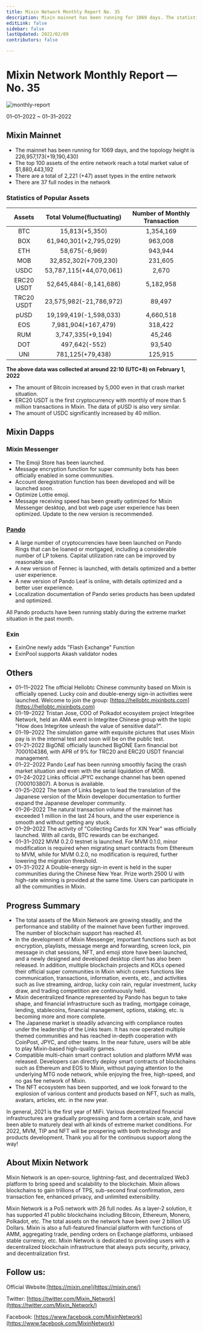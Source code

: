 ```yaml
---
title: Mixin Network Monthly Report No. 35
description: Mixin mainnet has been running for 1069 days. The statistics of popular assets in Mixin Network are listed. Ecosystem development, with Mixin Messenger, Pando, exin and other AMA crypto events. The NFT ecosystem has been supported. Compatible multi-chain smart contract solution and platform MVM was released. Various decentralized financial infrastructures are gradually progressing and form a certain scale.
editLink: false
sidebar: false
lastUpdated: 2022/02/09
contributors: false

---
```


# Mixin Network Monthly Report — No. 35

![monthly-report](./monthly-35.jpeg)

01–01–2022 ~ 01–31–2022

## Mixin Mainnet

- The mainnet has been running for 1069 days, and the topology height is 226,957,173(+19,190,430)
- The top 100 assets of the entire network reach a total market value of $1,880,443,192
- There are a total of 2,221 (+47) asset types in the entire network
- There are 37 full nodes in the network

### Statistics of Popular Assets

| Assets     | Total Volume(fluctuating) | Number of Monthly Transaction |
|:----------:|:-------------------------:|:-----------------------------:|
| BTC        | 15,813(+5,350)          | 1,354,169 |
| BOX        | 61,940,301(+2,795,029)  | 963,008   |
| ETH        | 58,675(-6,969)          | 943,944   |
| MOB        | 32,852,302(+709,230)    | 231,605   |
| USDC       | 53,787,115(+44,070,061) | 2,670     |
| ERC20 USDT | 52,645,484(-8,141,686)  | 5,182,958 |
| TRC20 USDT | 23,575,982(-21,786,972) | 89,497    |
| pUSD       | 19,199,419(-1,598,033)  | 4,660,518 |
| EOS        | 7,981,904(+167,479)     | 318,422   |
| RUM        | 3,747,335(+9,194)       | 45,246    |
| DOT        | 497,642(-552)           | 93,540    |
| UNI        | 781,125(+79,438)        | 125,915   |

  **The above data was collected at around 22:10 (UTC+8) on February 1, 2022**
  
- The amount of Bitcoin increased by 5,000 even in that crash market situation.
- ERC20 USDT is the first cryptocurrency with monthly of more than 5 million transactions in Mixin. The data of pUSD is also very similar.
- The amount of USDC significantly increased by 40 million.

## Mixin Dapps

### Mixin Messenger

- The Emoji Store has been launched.
- Message encryption function for super community bots has been officially enabled in some communities.
- Account deregistration function has been developed and will be launched soon.
- Optimize Lottie emoji.
- Message receiving speed has been greatly optimized for Mixin Messenger desktop, and bot web page user experience has been optimized. Update to the new version is recommended.

### [Pando](https://pando.im/)

- A large number of cryptocurrencies have been launched on Pando Rings that can be loaned or mortgaged, including a considerable number of LP tokens. Capital utilization rate can be improved by reasonable use.
- A new version of Fennec is launched, with details optimized and a better user experience.
- A new version of Pando Leaf is online, with details optimized and a better user experience.
- Localization documentation of Pando series products has been updated and optimized.

All Pando products have been running stably during the extreme market situation in the past month.

### Exin

- ExinOne newly adds "Flash Exchange" Function
- ExinPool supports Akash validator nodes

## Others

- 01–11–2022
  The official Hellobtc Chinese community based on Mixin is officially opened. Lucky coin and double-energy sign-in activities were launched. Welcome to join the group: [https://hellobtc.mixinbots.com](https://hellobtc.mixinbots.com)
- 01–19–2022
  Tristan Jose, COO of Polkadot ecosystem project Integritee Network, held an AMA event in Integritee Chinese group with the topic "How does Integritee unleash the value of sensitive data?".
- 01–19–2022
  The simulation game with exquisite pictures that uses Mixin pay is in the internal test and soon will be on the public test.
- 01–21–2022
  BigONE officially launched BigONE Earn financial bot 7000104386, with APR of 9% for TRC20 and ERC20 USDT financial management.
- 01–22–2022
  Pando Leaf has been running smoothly facing the crash market situation and even with the serial liquidation of MOB.
- 01–24–2022
  Links official JPYC exchange channel has been opened (7000103807). A bonus is available.
- 01–25–2022
  The team of Links began to lead the translation of the Japanese version of the Mixin developer documentation to further expand the Japanese developer community.
- 01–26–2022
  The natural transaction volume of the mainnet has exceeded 1 million in the last 24 hours, and the user experience is smooth and without getting any stuck.
- 01–29–2022
  The activity of "Collecting Cards for XIN Year" was officially launched. With all cards, BTC rewards can be exchanged.
- 01–31–2022
  MVM 0.2.0 testnet is launched. For MVM 0.1.0, minor modification is required when migrating smart contracts from Ethereum to MVM, while for MVM 0.2.0, no modification is required, further lowering the migration threshold.
- 01–31–2022
  A Double-energy sign-in event is held in the super communities during the Chinese New Year. Prize worth 2500 U with high-rate winning is provided at the same time. Users can participate in all the communities in Mixin.

## Progress Summary

- The total assets of the Mixin Network are growing steadily, and the performance and stability of the mainnet have been further improved. The number of blockchain support has reached 41.
- In the development of Mixin Messenger, important functions such as bot encryption, playlists, message merge and forwarding, screen lock, pin message in chat sessions, NFT, and emoji store have been launched, and a newly designed and developed desktop client has also been released. In addition, multiple blockchain projects and KOLs opened their official super communities in Mixin which covers functions like communication, transactions, information, events, etc., and activities such as live streaming, airdrop, lucky coin rain, regular investment, lucky draw, and trading competition are continuously held.
- Mixin decentralized finance represented by Pando has begun to take shape, and financial infrastructure such as trading, mortgage coinage, lending, stablecoins, financial management, options, staking, etc. is becoming more and more complete.
- The Japanese market is steadily advancing with compliance routes under the leadership of the Links team. It has now operated multiple themed communities and has reached in-depth cooperation with CoinPost, JPYC, and other teams. In the near future, users will be able to play Mixin-based high-quality games.
- Compatible multi-chain smart contract solution and platform MVM was released. Developers can directly deploy smart contracts of blockchains such as Ethereum and EOS to Mixin, without paying attention to the underlying MTG node network, while enjoying the free, high-speed, and no gas fee network of Mixin.
- The NFT ecosystem has been supported, and we look forward to the explosion of various content and products based on NFT, such as malls, avatars, articles, etc. in the new year.

In general, 2021 is the first year of MiFi. Various decentralized financial infrastructures are gradually progressing and form a certain scale, and have been able to maturely deal with all kinds of extreme market conditions. For 2022, MVM, TIP and NFT will be prospering with both technology and products development. Thank you all for the continuous support along the way!

## About Mixin Network

Mixin Network is an open-source, lightning-fast, and decentralized Web3 platform to bring speed and scalability to the blockchain. Mixin allows blockchains to gain trillions of TPS, sub-second final confirmation, zero transaction fee, enhanced privacy, and unlimited extensibility.

Mixin Network is a PoS network with 26 full nodes. As a layer-2 solution, it has supported 41 public blockchains including Bitcoin, Ethereum, Monero, Polkadot, etc. The total assets on the network have been over 2 billion US Dollars. Mixin is also a full-featured financial platform with functions of AMM, aggregating trade, pending orders on Exchange platforms, unbiased stable currency, etc. Mixin Network is dedicated to providing users with a decentralized blockchain infrastructure that always puts security, privacy, and decentralization first.

## Follow us:

Official Website:[https://mixin.one](https://mixin.one/)

Twitter: [https://twitter.com/Mixin_Network](https://twitter.com/Mixin_Network/)

Facebook: [https://www.facebook.com/MixinNetwork](https://www.facebook.com/MixinNetwork)

